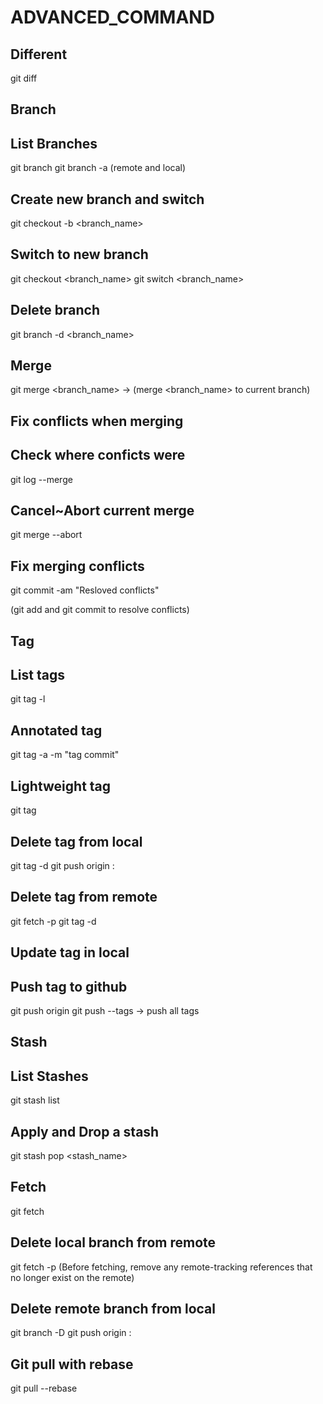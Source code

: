 # ADVANCED_COMMAND

## Different

git diff

## Branch

## List Branches

git branch
git branch -a (remote and local)

## Create new branch and switch

git checkout -b <branch_name>

## Switch to new branch

git checkout <branch_name>
git switch <branch_name>

## Delete branch

git branch -d <branch_name>

## Merge

git merge <branch_name> -> (merge <branch_name> to current branch)

## Fix conflicts when merging

## Check where conficts were

git log --merge

## Cancel~Abort current merge

git merge --abort

## Fix merging conflicts

git commit -am "Resloved conflicts"

(git add and git commit to resolve conflicts)

## Tag

## List tags

git tag -l

## Annotated tag

git tag -a <tagname> -m "tag commit" <id>

## Lightweight tag

git tag <tagname>

## Delete tag from local

git tag -d <tagname>
git push origin :<tagname>

## Delete tag from remote

git fetch -p
git tag -d <tagname>

## Update tag in local

## Push tag to github

git push origin <tagname>
git push --tags -> push all tags

## Stash

## List Stashes

git stash list

## Apply and Drop a stash

git stash pop <stash_name>

## Fetch

git fetch

## Delete local branch from remote

git fetch -p (Before fetching, remove any remote-tracking references that no longer exist on the remote)

## Delete remote branch from local

git branch -D <branch>
git push origin :<branch>

## Git pull with rebase

git pull --rebase
